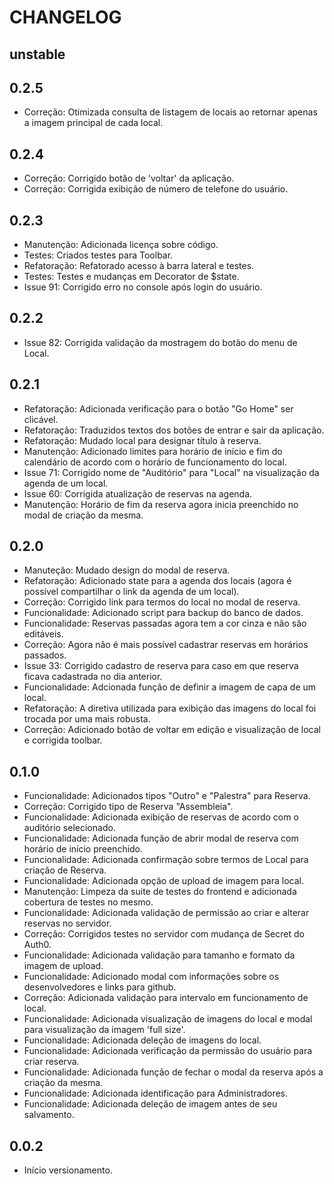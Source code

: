 # CHANGELOG

## unstable

## 0.2.5
* Correção: Otimizada consulta de listagem de locais ao retornar apenas a imagem principal de cada local.

## 0.2.4
* Correção: Corrigido botão de 'voltar' da aplicação.
* Correção: Corrigida exibição de número de telefone do usuário.

## 0.2.3
* Manutenção: Adicionada licença sobre código.
* Testes: Criados testes para Toolbar.
* Refatoração: Refatorado acesso à barra lateral e testes.
* Testes: Testes e mudanças em Decorator de $state.
* Issue 91: Corrigido erro no console após login do usuário.

## 0.2.2
* Issue 82: Corrigida validação da mostragem do botão do menu de Local.

## 0.2.1
* Refatoração: Adicionada verificação para o botão "Go Home" ser clicável.
* Refatoração: Traduzidos textos dos botões de entrar e sair da aplicação.
* Refatoração: Mudado local para designar título à reserva.
* Manutenção: Adicionado limites para horário de início e fim do calendário de acordo com o horário de funcionamento do local.
* Issue 71: Corrigido nome de "Auditório" para "Local" na visualização da agenda de um local.
* Issue 60: Corrigida atualização de reservas na agenda.
* Manutenção: Horário de fim da reserva agora inicia preenchido no modal de criação da mesma.

## 0.2.0
* Manuteção: Mudado design do modal de reserva.
* Refatoração: Adicionado state para a agenda dos locais (agora é possível compartilhar o link da agenda de um local).
* Correção: Corrigido link para termos do local no modal de reserva.
* Funcionalidade: Adicionado script para backup do banco de dados.
* Funcionalidade: Reservas passadas agora tem a cor cinza e não são editáveis.
* Correção: Agora não é mais possível cadastrar reservas em horários passados.
* Issue 33: Corrigido cadastro de reserva para caso em que reserva ficava cadastrada no dia anterior.
* Funcionalidade: Adcionada função de definir a imagem de capa de um local.
* Refatoração: A diretiva utilizada para exibição das imagens do local foi trocada por uma mais robusta.
* Correção: Adicionado botão de voltar em edição e visualização de local e corrigida toolbar.

## 0.1.0
* Funcionalidade: Adicionados tipos "Outro" e "Palestra" para Reserva.
* Correção: Corrigido tipo de Reserva "Assembleia".
* Funcionalidade: Adicionada exibição de reservas de acordo com o auditório selecionado.
* Funcionalidade: Adicionada função de abrir modal de reserva com horário de início preenchido.
* Funcionalidade: Adicionada confirmação sobre termos de Local para criação de Reserva.
* Funcionalidade: Adicionada opção de upload de imagem para local.
* Manutenção: Limpeza da suite de testes do frontend e adicionada cobertura de testes no mesmo.
* Funcionalidade: Adicionada validação de permissão ao criar e alterar reservas no servidor.
* Correção: Corrigidos testes no servidor com mudança de Secret do Auth0.
* Funcionalidade: Adicionada validação para tamanho e formato da imagem de upload.
* Funcionalidade: Adicionado modal com informações sobre os desenvolvedores e links para github.
* Correção: Adicionada validação para intervalo em funcionamento de local.
* Funcionalidade: Adicionada visualização de imagens do local e modal para visualização da imagem 'full size'.
* Funcionalidade: Adicionada deleção de imagens do local.
* Funcionalidade: Adicionada verificação da permissão do usuário para criar reserva.
* Funcionalidade: Adicionada função de fechar o modal da reserva após a criação da mesma.
* Funcionalidade: Adicionada identificação para Administradores.
* Funcionalidade: Adicionada deleção de imagem antes de seu salvamento.

## 0.0.2
* Início versionamento.
